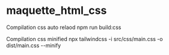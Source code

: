# maquette_html_css




Compilation css auto relaod
npm run build:css

Compilation css minified
npx tailwindcss -i src/css/main.css -o dist/main.css --minify
